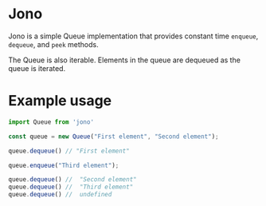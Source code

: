 # Jono

Jono is a simple Queue implementation that provides constant time `enqueue`, `dequeue`, and `peek` methods.

The Queue is also iterable. Elements in the queue are dequeued as the queue is iterated.

# Example usage

```js
import Queue from 'jono'

const queue = new Queue("First element", "Second element");

queue.dequeue() // "First element"

queue.enqueue("Third element");

queue.dequeue() //  "Second element"
queue.dequeue() //  "Third element"
queue.dequeue() //  undefined
```